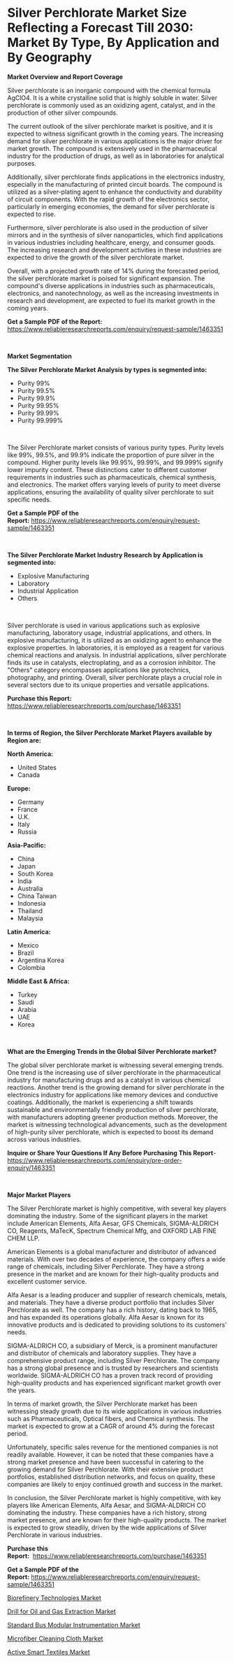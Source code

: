 <p><h1>Silver Perchlorate Market Size Reflecting a Forecast Till 2030: Market By Type, By Application and By Geography</h1></p><p><strong>Market Overview and Report Coverage</strong></p>
<p><p>Silver perchlorate is an inorganic compound with the chemical formula AgClO4. It is a white crystalline solid that is highly soluble in water. Silver perchlorate is commonly used as an oxidizing agent, catalyst, and in the production of other silver compounds.</p><p>The current outlook of the silver perchlorate market is positive, and it is expected to witness significant growth in the coming years. The increasing demand for silver perchlorate in various applications is the major driver for market growth. The compound is extensively used in the pharmaceutical industry for the production of drugs, as well as in laboratories for analytical purposes.</p><p>Additionally, silver perchlorate finds applications in the electronics industry, especially in the manufacturing of printed circuit boards. The compound is utilized as a silver-plating agent to enhance the conductivity and durability of circuit components. With the rapid growth of the electronics sector, particularly in emerging economies, the demand for silver perchlorate is expected to rise.</p><p>Furthermore, silver perchlorate is also used in the production of silver mirrors and in the synthesis of silver nanoparticles, which find applications in various industries including healthcare, energy, and consumer goods. The increasing research and development activities in these industries are expected to drive the growth of the silver perchlorate market.</p><p>Overall, with a projected growth rate of 14% during the forecasted period, the silver perchlorate market is poised for significant expansion. The compound's diverse applications in industries such as pharmaceuticals, electronics, and nanotechnology, as well as the increasing investments in research and development, are expected to fuel its market growth in the coming years.</p></p>
<p><strong>Get a Sample PDF of the Report:</strong> <a href="https://www.reliableresearchreports.com/enquiry/request-sample/1463351">https://www.reliableresearchreports.com/enquiry/request-sample/1463351</a></p>
<p>&nbsp;</p>
<p><strong>Market Segmentation</strong></p>
<p><strong>The Silver Perchlorate Market Analysis by types is segmented into:</strong></p>
<p><ul><li>Purity 99%</li><li>Purity 99.5%</li><li>Purity 99.9%</li><li>Purity 99.95%</li><li>Purity 99.99%</li><li>Purity 99.999%</li></ul></p>
<p>&nbsp;</p>
<p><p>The Silver Perchlorate market consists of various purity types. Purity levels like 99%, 99.5%, and 99.9% indicate the proportion of pure silver in the compound. Higher purity levels like 99.95%, 99.99%, and 99.999% signify lower impurity content. These distinctions cater to different customer requirements in industries such as pharmaceuticals, chemical synthesis, and electronics. The market offers varying levels of purity to meet diverse applications, ensuring the availability of quality silver perchlorate to suit specific needs.</p></p>
<p><strong>Get a Sample PDF of the Report:</strong>&nbsp;<a href="https://www.reliableresearchreports.com/enquiry/request-sample/1463351">https://www.reliableresearchreports.com/enquiry/request-sample/1463351</a></p>
<p>&nbsp;</p>
<p><strong>The Silver Perchlorate Market Industry Research by Application is segmented into:</strong></p>
<p><ul><li>Explosive Manufacturing</li><li>Laboratory</li><li>Industrial Application</li><li>Others</li></ul></p>
<p>&nbsp;</p>
<p><p>Silver perchlorate is used in various applications such as explosive manufacturing, laboratory usage, industrial applications, and others. In explosive manufacturing, it is utilized as an oxidizing agent to enhance the explosive properties. In laboratories, it is employed as a reagent for various chemical reactions and analysis. In industrial applications, silver perchlorate finds its use in catalysts, electroplating, and as a corrosion inhibitor. The "Others" category encompasses applications like pyrotechnics, photography, and printing. Overall, silver perchlorate plays a crucial role in several sectors due to its unique properties and versatile applications.</p></p>
<p><strong>Purchase this Report:</strong>&nbsp; <a href="https://www.reliableresearchreports.com/purchase/1463351">https://www.reliableresearchreports.com/purchase/1463351</a></p>
<p>&nbsp;</p>
<p><strong>In terms of Region, the Silver Perchlorate Market Players available by Region are:</strong></p>
<p>
    <p> <strong> North America: </strong>
        <ul>
            <li>United States</li>
            <li>Canada</li>
        </ul>
        </p> 
    <p> <strong> Europe: </strong>
        <ul>
            <li>Germany</li>
            <li>France</li>
            <li>U.K.</li>
            <li>Italy</li>
            <li>Russia</li>
        </ul>
        </p> 
    <p> <strong> Asia-Pacific: </strong>
        <ul>
            <li>China</li>
            <li>Japan</li>
            <li>South Korea</li>
            <li>India</li>
            <li>Australia</li>
            <li>China Taiwan</li>
            <li>Indonesia</li>
            <li>Thailand</li>
            <li>Malaysia</li>
        </ul>
        </p> 
    <p> <strong> Latin America: </strong>
        <ul>
            <li>Mexico</li>
            <li>Brazil</li>
            <li>Argentina Korea</li>
            <li>Colombia</li>
        </ul>
        </p> 
    <p> <strong> Middle East & Africa: </strong>
        <ul>
            <li>Turkey</li>
            <li>Saudi</li>
            <li>Arabia</li>
            <li>UAE</li>
            <li>Korea</li>
        </ul>
    </p>
    </p>
<p>&nbsp;</p>
<p><strong>What are the Emerging Trends in the Global Silver Perchlorate market?</strong></p>
<p><p>The global silver perchlorate market is witnessing several emerging trends. One trend is the increasing use of silver perchlorate in the pharmaceutical industry for manufacturing drugs and as a catalyst in various chemical reactions. Another trend is the growing demand for silver perchlorate in the electronics industry for applications like memory devices and conductive coatings. Additionally, the market is experiencing a shift towards sustainable and environmentally friendly production of silver perchlorate, with manufacturers adopting greener production methods. Moreover, the market is witnessing technological advancements, such as the development of high-purity silver perchlorate, which is expected to boost its demand across various industries.</p></p>
<p><strong>Inquire or Share Your Questions If Any Before Purchasing This Report</strong>- <a href="https://www.reliableresearchreports.com/enquiry/pre-order-enquiry/1463351">https://www.reliableresearchreports.com/enquiry/pre-order-enquiry/1463351</a></p>
<p>&nbsp;</p>
<p><strong>Major Market Players</strong></p>
<p><p>The Silver Perchlorate market is highly competitive, with several key players dominating the industry. Some of the significant players in the market include American Elements, Alfa Aesar, GFS Chemicals, SIGMA-ALDRICH CO, Reagents, MaTecK, Spectrum Chemical Mfg, and OXFORD LAB FINE CHEM LLP.</p><p>American Elements is a global manufacturer and distributor of advanced materials. With over two decades of experience, the company offers a wide range of chemicals, including Silver Perchlorate. They have a strong presence in the market and are known for their high-quality products and excellent customer service.</p><p>Alfa Aesar is a leading producer and supplier of research chemicals, metals, and materials. They have a diverse product portfolio that includes Silver Perchlorate as well. The company has a rich history, dating back to 1965, and has expanded its operations globally. Alfa Aesar is known for its innovative products and is dedicated to providing solutions to its customers' needs.</p><p>SIGMA-ALDRICH CO, a subsidiary of Merck, is a prominent manufacturer and distributor of chemicals and laboratory supplies. They have a comprehensive product range, including Silver Perchlorate. The company has a strong global presence and is trusted by researchers and scientists worldwide. SIGMA-ALDRICH CO has a proven track record of providing high-quality products and has experienced significant market growth over the years.</p><p>In terms of market growth, the Silver Perchlorate market has been witnessing steady growth due to its wide applications in various industries such as Pharmaceuticals, Optical fibers, and Chemical synthesis. The market is expected to grow at a CAGR of around 4% during the forecast period.</p><p>Unfortunately, specific sales revenue for the mentioned companies is not readily available. However, it can be noted that these companies have a strong market presence and have been successful in catering to the growing demand for Silver Perchlorate. With their extensive product portfolios, established distribution networks, and focus on quality, these companies are likely to enjoy continued growth and success in the market.</p><p>In conclusion, the Silver Perchlorate market is highly competitive, with key players like American Elements, Alfa Aesar, and SIGMA-ALDRICH CO dominating the industry. These companies have a rich history, strong market presence, and are known for their high-quality products. The market is expected to grow steadily, driven by the wide applications of Silver Perchlorate in various industries.</p></p>
<p><strong>Purchase this Report:</strong>&nbsp;&nbsp;<a href="https://www.reliableresearchreports.com/purchase/1463351">https://www.reliableresearchreports.com/purchase/1463351</a></p>
<p></p>
<p><strong>Get a Sample PDF of the Report:</strong>&nbsp;<a href="https://www.reliableresearchreports.com/enquiry/request-sample/1463351">https://www.reliableresearchreports.com/enquiry/request-sample/1463351</a></p>
<p><p><a href="https://medium.com/@anndavis1924/biorefinery-technologies-market-analysis-and-sze-forecasted-for-period-from-2023-to-2030-c8ab79ef7814">Biorefinery Technologies Market</a></p><p><a href="https://medium.com/@santosdicki2023/drill-for-oil-and-gas-extraction-market-trends-and-market-analysis-forecasted-for-period-2023-2030-50e6a7b8b64a">Drill for Oil and Gas Extraction Market</a></p><p><a href="https://medium.com/@plan.sock.color/standard-bus-modular-instrumentation-market-exploring-market-share-market-trends-and-future-3163305e8ae0">Standard Bus Modular Instrumentation Market</a></p><p><a href="https://github.com/luckyshygirl/Market-Research-Report-List-1/blob/main/microfiber-cleaning-cloth-market.md">Microfiber Cleaning Cloth Market</a></p><p><a href="https://github.com/gdfhhhj/Market-Research-Report-List-1/blob/main/active-smart-textiles-market.md">Active Smart Textiles Market</a></p></p>